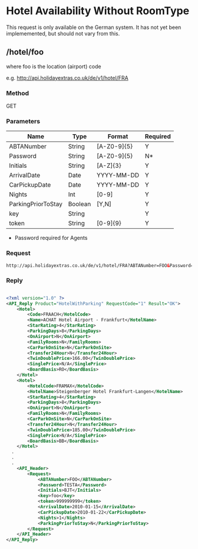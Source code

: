 # Hotel Availability Without RoomType

This request is only available on the German system. It has not yet been implememented, but should not vary from this.


## /hotel/foo

where foo is the location (airport) code

e.g. http://api.holidayextras.co.uk/de/v1/hotel/FRA

### Method

GET







### Parameters

 | Name               | Type    | Format      | Required | 
 | ----               | ----    | ------      | -------- | 
 | ABTANumber         | String  | [A-Z0-9]{5} | Y        | 
 | Password           | String  | [A-Z0-9]{5} | N*       | 
 | Initials           | String  | [A-Z]{3}    | Y        | 
 | ArrivalDate        | Date    | YYYY-MM-DD  | Y        | 
 | CarPickupDate      | Date    | YYYY-MM-DD  | Y        | 
 | Nights             | Int     | [0-9]       | Y        | 
 | ParkingPriorToStay | Boolean | [Y,N]       | Y        | 
 | key                | String  |             | Y        | 
 | token              | String  | [0-9]{9}    | Y        | 

* Password required for Agents



### Request

```html
http://api.holidayextras.co.uk/de/v1/hotel/FRA?ABTANumber=FOO&Password=FOO&Initials=BJT&key=foo&token=999999999&ArrivalDate=2010-01-15&CarPickupDate=2010-01-22&Nights=1&ParkingPriorToStay=N
```




### Reply

```xml

<?xml version="1.0" ?>
<API_Reply Product="HotelWithParking" RequestCode="1" Result="OK">
  	<Hotel>
		<Code>FRAACH</HotelCode>
		<Name>ACHAT Hotel Airport - Frankfurt</HotelName>
		<StarRating>4</StarRating>
		<ParkingDays>8</ParkingDays>
		<OnAirport>N</OnAirport>
		<FamilyRooms>N</FamilyRooms>
		<CarParkOnSite>N</CarParkOnSite>
		<Transfer24Hour>N</Transfer24Hour>
		<TwinDoublePrice>166.00</TwinDoublePrice>
		<SinglePrice>N/A</SinglePrice>
		<BoardBasis>RO</BoardBasis>
	</Hotel>
	<Hotel>
		<HotelCode>FRAMAX</HotelCode>
		<HotelName>Steigenberger Hotel Frankfurt-Langen</HotelName>
		<StarRating>4</StarRating>
		<ParkingDays>8</ParkingDays>
		<OnAirport>N</OnAirport>
		<FamilyRooms>N</FamilyRooms>
		<CarParkOnSite>N</CarParkOnSite>
		<Transfer24Hour>N</Transfer24Hour>
		<TwinDoublePrice>185.00</TwinDoublePrice>
		<SinglePrice>N/A</SinglePrice>
		<BoardBasis>BB</BoardBasis>
	</Hotel>
  .
  .
  .
	<API_Header>
		<Request>
			<ABTANumber>FOO</ABTANumber>
			<Password>TESTA</Password>
			<Initials>BJT</Initials>
			<key>foo</key>
			<token>999999999</token>
			<ArrivalDate>2010-01-15</ArrivalDate>
			<CarPickupDate>2010-01-22</CarPickupDate>
			<Nights>1</Nights>
			<ParkingPriorToStay>N</ParkingPriorToStay>
		</Request>
	</API_Header>
</API_Reply>

```























